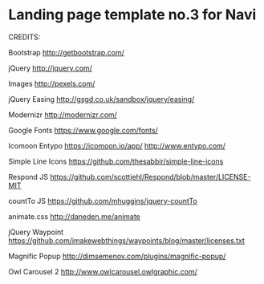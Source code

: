 # Landing page template no.3 for Navi

CREDITS:

Bootstrap
http://getbootstrap.com/

jQuery
http://jquery.com/

Images
http://pexels.com/

jQuery Easing
http://gsgd.co.uk/sandbox/jquery/easing/

Modernizr
http://modernizr.com/

Google Fonts
https://www.google.com/fonts/

Icomoon Entypo
https://icomoon.io/app/
http://www.entypo.com/

Simple Line Icons
https://github.com/thesabbir/simple-line-icons

Respond JS
https://github.com/scottjehl/Respond/blob/master/LICENSE-MIT

countTo JS
https://github.com/mhuggins/jquery-countTo

animate.css
http://daneden.me/animate

jQuery Waypoint
https://github.com/imakewebthings/waypoints/blog/master/licenses.txt

Magnific Popup
http://dimsemenov.com/plugins/magnific-popup/

Owl Carousel 2
http://www.owlcarousel.owlgraphic.com/



